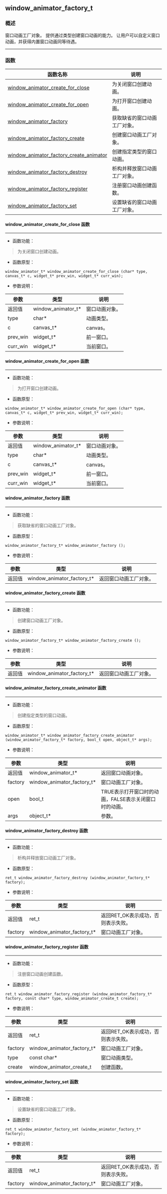 ## window\_animator\_factory\_t
### 概述
窗口动画工厂对象。
提供通过类型创建窗口动画的能力。
让用户可以自定义窗口动画，并获得内置窗口动画同等待遇。

----------------------------------
### 函数
<p id="window_animator_factory_t_methods">

| 函数名称 | 说明 | 
| -------- | ------------ | 
| <a href="#window_animator_factory_t_window_animator_create_for_close">window\_animator\_create\_for\_close</a> | 为关闭窗口创建动画。 |
| <a href="#window_animator_factory_t_window_animator_create_for_open">window\_animator\_create\_for\_open</a> | 为打开窗口创建动画。 |
| <a href="#window_animator_factory_t_window_animator_factory">window\_animator\_factory</a> | 获取缺省的窗口动画工厂对象。 |
| <a href="#window_animator_factory_t_window_animator_factory_create">window\_animator\_factory\_create</a> | 创建窗口动画工厂对象。 |
| <a href="#window_animator_factory_t_window_animator_factory_create_animator">window\_animator\_factory\_create\_animator</a> | 创建指定类型的窗口动画。 |
| <a href="#window_animator_factory_t_window_animator_factory_destroy">window\_animator\_factory\_destroy</a> | 析构并释放窗口动画工厂对象。 |
| <a href="#window_animator_factory_t_window_animator_factory_register">window\_animator\_factory\_register</a> | 注册窗口动画创建函数。 |
| <a href="#window_animator_factory_t_window_animator_factory_set">window\_animator\_factory\_set</a> | 设置缺省的窗口动画工厂对象。 |
#### window\_animator\_create\_for\_close 函数
-----------------------

* 函数功能：

> <p id="window_animator_factory_t_window_animator_create_for_close">为关闭窗口创建动画。


* 函数原型：

```
window_animator_t* window_animator_create_for_close (char* type, canvas_t* c, widget_t* prev_win, widget_t* curr_win);
```

* 参数说明：

| 参数 | 类型 | 说明 |
| -------- | ----- | --------- |
| 返回值 | window\_animator\_t* | 窗口动画对象。 |
| type | char* | 动画类型。 |
| c | canvas\_t* | canvas。 |
| prev\_win | widget\_t* | 前一窗口。 |
| curr\_win | widget\_t* | 当前窗口。 |
#### window\_animator\_create\_for\_open 函数
-----------------------

* 函数功能：

> <p id="window_animator_factory_t_window_animator_create_for_open">为打开窗口创建动画。


* 函数原型：

```
window_animator_t* window_animator_create_for_open (char* type, canvas_t* c, widget_t* prev_win, widget_t* curr_win);
```

* 参数说明：

| 参数 | 类型 | 说明 |
| -------- | ----- | --------- |
| 返回值 | window\_animator\_t* | 窗口动画对象。 |
| type | char* | 动画类型。 |
| c | canvas\_t* | canvas。 |
| prev\_win | widget\_t* | 前一窗口。 |
| curr\_win | widget\_t* | 当前窗口。 |
#### window\_animator\_factory 函数
-----------------------

* 函数功能：

> <p id="window_animator_factory_t_window_animator_factory">获取缺省的窗口动画工厂对象。


* 函数原型：

```
window_animator_factory_t* window_animator_factory ();
```

* 参数说明：

| 参数 | 类型 | 说明 |
| -------- | ----- | --------- |
| 返回值 | window\_animator\_factory\_t* | 返回窗口动画工厂对象。 |
#### window\_animator\_factory\_create 函数
-----------------------

* 函数功能：

> <p id="window_animator_factory_t_window_animator_factory_create">创建窗口动画工厂对象。


* 函数原型：

```
window_animator_factory_t* window_animator_factory_create ();
```

* 参数说明：

| 参数 | 类型 | 说明 |
| -------- | ----- | --------- |
| 返回值 | window\_animator\_factory\_t* | 返回窗口动画工厂对象。 |
#### window\_animator\_factory\_create\_animator 函数
-----------------------

* 函数功能：

> <p id="window_animator_factory_t_window_animator_factory_create_animator">创建指定类型的窗口动画。


* 函数原型：

```
window_animator_t* window_animator_factory_create_animator (window_animator_factory_t* factory, bool_t open, object_t* args);
```

* 参数说明：

| 参数 | 类型 | 说明 |
| -------- | ----- | --------- |
| 返回值 | window\_animator\_t* | 返回窗口动画对象。 |
| factory | window\_animator\_factory\_t* | 窗口动画工厂对象。 |
| open | bool\_t | TRUE表示打开窗口时的动画，FALSE表示关闭窗口时的动画。 |
| args | object\_t* | 参数。 |
#### window\_animator\_factory\_destroy 函数
-----------------------

* 函数功能：

> <p id="window_animator_factory_t_window_animator_factory_destroy">析构并释放窗口动画工厂对象。


* 函数原型：

```
ret_t window_animator_factory_destroy (window_animator_factory_t* factory);
```

* 参数说明：

| 参数 | 类型 | 说明 |
| -------- | ----- | --------- |
| 返回值 | ret\_t | 返回RET\_OK表示成功，否则表示失败。 |
| factory | window\_animator\_factory\_t* | 窗口动画工厂对象。 |
#### window\_animator\_factory\_register 函数
-----------------------

* 函数功能：

> <p id="window_animator_factory_t_window_animator_factory_register">注册窗口动画创建函数。


* 函数原型：

```
ret_t window_animator_factory_register (window_animator_factory_t* factory, const char* type, window_animator_create_t create);
```

* 参数说明：

| 参数 | 类型 | 说明 |
| -------- | ----- | --------- |
| 返回值 | ret\_t | 返回RET\_OK表示成功，否则表示失败。 |
| factory | window\_animator\_factory\_t* | 窗口动画工厂对象。 |
| type | const char* | 窗口动画类型。 |
| create | window\_animator\_create\_t | 创建函数。 |
#### window\_animator\_factory\_set 函数
-----------------------

* 函数功能：

> <p id="window_animator_factory_t_window_animator_factory_set">设置缺省的窗口动画工厂对象。


* 函数原型：

```
ret_t window_animator_factory_set (window_animator_factory_t* factory);
```

* 参数说明：

| 参数 | 类型 | 说明 |
| -------- | ----- | --------- |
| 返回值 | ret\_t | 返回RET\_OK表示成功，否则表示失败。 |
| factory | window\_animator\_factory\_t* | 窗口动画工厂对象。 |
